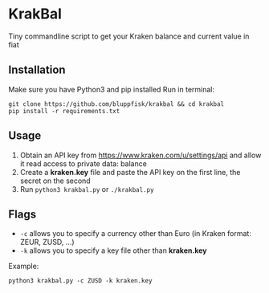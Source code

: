 # KrakBal
Tiny commandline script to get your Kraken balance and current value in fiat

## Installation
Make sure you have Python3 and pip installed
Run in terminal:
```
git clone https://github.com/bluppfisk/krakbal && cd krakbal
pip install -r requirements.txt
```

## Usage
1. Obtain an API key from https://www.kraken.com/u/settings/api and allow it read access to private data: balance
2. Create a **kraken.key** file and paste the API key on the first line, the secret on the second
3. Run `python3 krakbal.py` or `./krakbal.py`

## Flags
* `-c` allows you to specify a currency other than Euro (in Kraken format: ZEUR, ZUSD, ...)
* `-k` allows you to specify a key file other than **kraken.key**

Example:

`python3 krakbal.py -c ZUSD -k kraken.key`